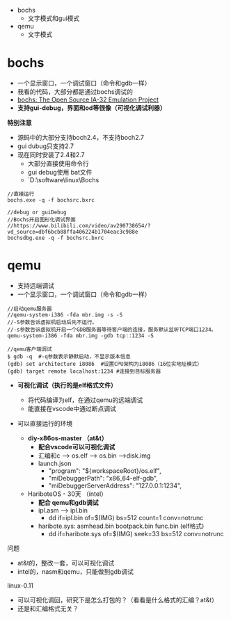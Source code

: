 - bochs
	- 文字模式和gui模式
- qemu
	- 文字模式

# bochs
- 一个显示窗口，一个调试窗口（命令和gdb一样）
- 我看的代码，大部分都是通过bochs调试的
- [bochs: The Open Source IA-32 Emulation Project ](https://bochs.sourceforge.io/)
- **支持gui-debug，界面和od等很像（可视化调试利器）**

**特别注意**
- 源码中的大部分支持boch2.4，不支持boch2.7
- gui dubug只支持2.7
- 现在同时安装了2.4和2.7
	- 大部分直接使用命令行
	- gui debug使用 bat文件
	- `D:\software\linux\Bochs

```
//直接运行
bochs.exe -q -f bochsrc.bxrc  

//debug or guiDebug
//Bochs开启图形化调试界面
//https://www.bilibili.com/video/av290738654/?vd_source=dbf6bcb88ffa406224b1704eac3c988e
bochsdbg.exe -q -f bochsrc.bxrc  
```
# qemu
- 支持远端调试
- 一个显示窗口，一个调试窗口（命令和gdb一样）

```
//启动qemu服务器
//qemu-system-i386 -fda mbr.img -s -S
//-S参数告诉虚拟机启动后先不运行。
//-s参数告诉虚拟机开启一个GDB服务器等待客户端的连接，服务默认监听TCP端口1234。
qemu-system-i386 -fda mbr.img -gdb tcp::1234 -S  

//qemu客户端调试
$ gdb -q  #-q参数表示静默启动，不显示版本信息
(gdb) set architecture i8086  #设置CPU架构为i8086（16位实地址模式）
(gdb) target remote localhost:1234 #连接到目标服务器
```

- **可视化调试（执行的是elf格式文件）**
	- 将代码编译为elf，在通过qemu的远端调试
	- 能直接在vscode中通过断点调试

- 可以直接运行的环境
	- **diy-x86os-master （at&t）**
		- **配合vscode可以可视化调试**
		- 汇编和c --> os.elf --> os.bin -->disk.img
		- launch.json 
			- "program": "${workspaceRoot}/os.elf",
			- "miDebuggerPath": "x86_64-elf-gdb",
			- "miDebuggerServerAddress": "127.0.0.1:1234",
	- HariboteOS - 30天 （intel）
		- **配合 qemu和gdb调试**
		- ipl.asm --> ipl.bin
			- dd if=ipl.bin of=$(IMG) bs=512 count=1 conv=notrunc
		- haribote.sys: asmhead.bin bootpack.bin func.bin (elf格式)
			- dd if=haribote.sys of=$(IMG) seek=33 bs=512 conv=notrunc

问题
- at&t的，整改一套，可以可视化调试
- intel的，nasm和qemu，只能做到gdb调试

linux-0.11
- 可以可视化调回，研究下是怎么打包的？（看看是什么格式的汇编？at&t）
- 还是和汇编格式无关？